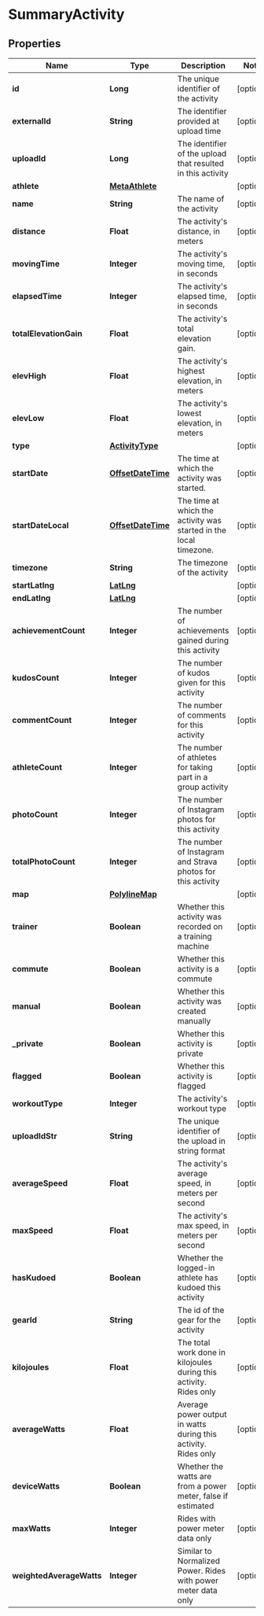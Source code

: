 
# SummaryActivity

## Properties
Name | Type | Description | Notes
------------ | ------------- | ------------- | -------------
**id** | **Long** | The unique identifier of the activity |  [optional]
**externalId** | **String** | The identifier provided at upload time |  [optional]
**uploadId** | **Long** | The identifier of the upload that resulted in this activity |  [optional]
**athlete** | [**MetaAthlete**](MetaAthlete.md) |  |  [optional]
**name** | **String** | The name of the activity |  [optional]
**distance** | **Float** | The activity&#39;s distance, in meters |  [optional]
**movingTime** | **Integer** | The activity&#39;s moving time, in seconds |  [optional]
**elapsedTime** | **Integer** | The activity&#39;s elapsed time, in seconds |  [optional]
**totalElevationGain** | **Float** | The activity&#39;s total elevation gain. |  [optional]
**elevHigh** | **Float** | The activity&#39;s highest elevation, in meters |  [optional]
**elevLow** | **Float** | The activity&#39;s lowest elevation, in meters |  [optional]
**type** | [**ActivityType**](ActivityType.md) |  |  [optional]
**startDate** | [**OffsetDateTime**](OffsetDateTime.md) | The time at which the activity was started. |  [optional]
**startDateLocal** | [**OffsetDateTime**](OffsetDateTime.md) | The time at which the activity was started in the local timezone. |  [optional]
**timezone** | **String** | The timezone of the activity |  [optional]
**startLatlng** | [**LatLng**](LatLng.md) |  |  [optional]
**endLatlng** | [**LatLng**](LatLng.md) |  |  [optional]
**achievementCount** | **Integer** | The number of achievements gained during this activity |  [optional]
**kudosCount** | **Integer** | The number of kudos given for this activity |  [optional]
**commentCount** | **Integer** | The number of comments for this activity |  [optional]
**athleteCount** | **Integer** | The number of athletes for taking part in a group activity |  [optional]
**photoCount** | **Integer** | The number of Instagram photos for this activity |  [optional]
**totalPhotoCount** | **Integer** | The number of Instagram and Strava photos for this activity |  [optional]
**map** | [**PolylineMap**](PolylineMap.md) |  |  [optional]
**trainer** | **Boolean** | Whether this activity was recorded on a training machine |  [optional]
**commute** | **Boolean** | Whether this activity is a commute |  [optional]
**manual** | **Boolean** | Whether this activity was created manually |  [optional]
**_private** | **Boolean** | Whether this activity is private |  [optional]
**flagged** | **Boolean** | Whether this activity is flagged |  [optional]
**workoutType** | **Integer** | The activity&#39;s workout type |  [optional]
**uploadIdStr** | **String** | The unique identifier of the upload in string format |  [optional]
**averageSpeed** | **Float** | The activity&#39;s average speed, in meters per second |  [optional]
**maxSpeed** | **Float** | The activity&#39;s max speed, in meters per second |  [optional]
**hasKudoed** | **Boolean** | Whether the logged-in athlete has kudoed this activity |  [optional]
**gearId** | **String** | The id of the gear for the activity |  [optional]
**kilojoules** | **Float** | The total work done in kilojoules during this activity. Rides only |  [optional]
**averageWatts** | **Float** | Average power output in watts during this activity. Rides only |  [optional]
**deviceWatts** | **Boolean** | Whether the watts are from a power meter, false if estimated |  [optional]
**maxWatts** | **Integer** | Rides with power meter data only |  [optional]
**weightedAverageWatts** | **Integer** | Similar to Normalized Power. Rides with power meter data only |  [optional]



